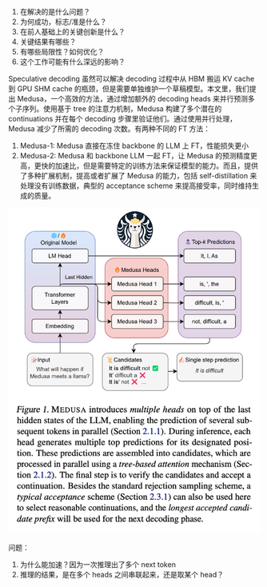 1. 在解决的是什么问题？
2. 为何成功，标志/准是什么？
3. 在前人基础上的关键创新是什么？
4. 关键结果有哪些？
5. 有哪些局限性？如何优化？
6. 这个工作可能有什么深远的影响？

Speculative decoding 虽然可以解决 decoding 过程中从 HBM 搬运 KV cache 到 GPU SHM cache 的瓶颈，但是需要单独维护一个草稿模型。本文里，我们提出 Medusa，一个高效的方法，通过增加额外的 decoding heads 来并行预测多个子序列。使用基于 tree 的注意力机制，Medusa 构建了多个潜在的 continuations 并在每个 decoding 步骤里验证他们。通过使用并行处理，Medusa 减少了所需的 decoding 次数。有两种不同的 FT 方法：

1. Medusa-1: Medusa 直接在冻住 backbone 的 LLM 上 FT，性能损失更小
2. Medusa-2: Medusa 和 backbone LLM 一起 FT，让 Medusa 的预测精度更高，更快的加速比，但是需要特定的训练方法来保证模型的能力。而且，提供了多种扩展机制，提高或者扩展了 Medusa 的能力，包括 self-distillation 来处理没有训练数据，典型的 acceptance scheme 来提高接受率，同时维持生成的质量。

![](imgs/medusa-multiple-heads.png)

问题：
1. 为什么能加速？因为一次推理出了多个 next token
2. 推理的结果，是在多个 heads 之间串联起来，还是取某个 head？



